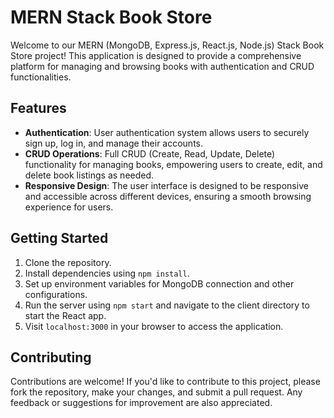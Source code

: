 # MERN Stack Book Store

Welcome to our MERN (MongoDB, Express.js, React.js, Node.js) Stack Book Store project! This application is designed to provide a comprehensive platform for managing and browsing books with authentication and CRUD functionalities.

## Features

- **Authentication**: User authentication system allows users to securely sign up, log in, and manage their accounts.
- **CRUD Operations**: Full CRUD (Create, Read, Update, Delete) functionality for managing books, empowering users to create, edit, and delete book listings as needed.
- **Responsive Design**: The user interface is designed to be responsive and accessible across different devices, ensuring a smooth browsing experience for users.

## Getting Started

1. Clone the repository.
2. Install dependencies using `npm install`.
3. Set up environment variables for MongoDB connection and other configurations.
4. Run the server using `npm start` and navigate to the client directory to start the React app.
5. Visit `localhost:3000` in your browser to access the application.

## Contributing

Contributions are welcome! If you'd like to contribute to this project, please fork the repository, make your changes, and submit a pull request. Any feedback or suggestions for improvement are also appreciated.

